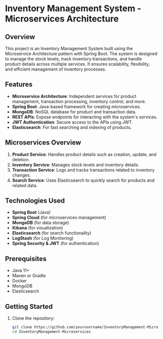 # Inventory Management System - Microservices Architecture

## Overview
This project is an Inventory Management System built using the Microservice Architecture pattern with Spring Boot. The system is designed to manage the stock levels, track inventory transactions, and handle product details across multiple services. It ensures scalability, flexibility, and efficient management of inventory processes.

## Features
- **Microservice Architecture**: Independent services for product management, transaction processing, inventory control, and more.
- **Spring Boot**: Java-based framework for creating microservices.
- **MongoDB**: NoSQL database for product and transaction data.
- **REST APIs**: Expose endpoints for interacting with the system's services.
- **JWT Authentication**: Secure access to the APIs using JWT.
- **Elasticsearch**: For fast searching and indexing of products.

## Microservices Overview
1. **Product Service**: Handles product details such as creation, update, and deletion.
2. **Inventory Service**: Manages stock levels and inventory details.
3. **Transaction Service**: Logs and tracks transactions related to inventory changes.
4. **Search Service**: Uses Elasticsearch to quickly search for products and related data.

## Technologies Used
- **Spring Boot** (Java)
- **Spring Cloud** (for microservices management)
- **MongoDB** (for data storage)
- **Kibana** (for visualization)
- **Elasticsearch** (for search functionality)
- **LogStash** (for Log Monitoring)
- **Spring Security & JWT** (for authentication)

## Prerequisites
- Java 11+
- Maven or Gradle
- Docker
- MongoDB
- Elasticsearch

## Getting Started
1. Clone the repository:
   ```bash
   git clone https://github.com/yourusername/InventoryManagement-Microservices.git
   cd InventoryManagement-Microservices
